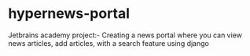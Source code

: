 # hypernews-portal

Jetbrains academy project:- 
Creating a news portal where you can view news articles, add articles, with a search feature using django 
